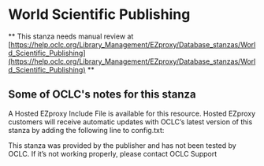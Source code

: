 # World Scientific Publishing
** This stanza needs manual review at [https://help.oclc.org/Library_Management/EZproxy/Database_stanzas/World_Scientific_Publishing](https://help.oclc.org/Library_Management/EZproxy/Database_stanzas/World_Scientific_Publishing) **

## Some of OCLC's notes for this stanza

A Hosted EZproxy Include File is available for this resource. Hosted EZproxy customers will receive automatic updates with OCLC&rsquo;s latest version of this stanza by adding the following line to config.txt:

This stanza was provided by the publisher and has not been tested by OCLC. If it&rsquo;s not working properly, please contact OCLC Support
